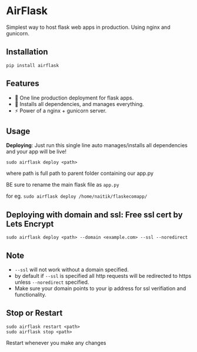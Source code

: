 # AirFlask

Simplest way to host flask web apps in production.
Using nginx and gunicorn.

## Installation
```
pip install airflask
```

## Features
- 🚀 One line production deployment for flask apps. 
- 🔧 Installs all dependencies, and manages everything. 
- ⚡ Power of a nginx + gunicorn server.

## Usage
**Deploying**: Just run this single line auto manages/installs all dependencies and your app will be live!

```
sudo airflask deploy <path>
```

where path is full path to parent folder containing our app.py 

BE sure to rename the main flask file as `app.py`

for eg. `sudo airflask deploy /home/naitik/flaskecomapp/`







## Deploying with domain and ssl: Free ssl cert by Lets Encrypt

```
sudo airflask deploy <path> --domain <example.com> --ssl --noredirect
```

## Note

- `--ssl` will not work without a domain specified.
- by default if `--ssl` is specified all http requests will be redirected to https unless `--noredirect` specified.
- Make sure your domain points to your ip address for ssl verifiation and functionality.





## Stop or Restart
```
sudo airflask restart <path>
sudo airflask stop <path>
```
Restart whenever you make any changes







